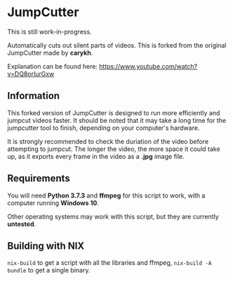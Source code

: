 # JumpCutter

This is still work-in-progress.

Automatically cuts out silent parts of videos.
This is forked from the original JumpCutter made by **carykh**.

Explanation can be found here: https://www.youtube.com/watch?v=DQ8orIurGxw

## Information

This forked version of JumpCutter is designed to run more efficiently and jumpcut videos faster. It should be noted that it may take a long time for the jumpcutter tool to finish, depending on your computer's hardware.

It is strongly recommended to check the duriation of the video before attempting to jumpcut. The longer the video, the more space it could take up, as it exports every frame in the video as a **.jpg** image file.

## Requirements

You will need **Python 3.7.3** and **ffmpeg** for this script to work, with a computer running **Windows 10**.

Other operating systems may work with this script, but they are currently **untested**.

## Building with NIX
`nix-build` to get a script with all the libraries and ffmpeg, `nix-build -A bundle` to get a single binary.
